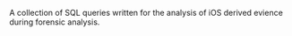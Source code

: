 A collection of SQL queries written for the analysis of iOS derived evience during forensic analysis.
